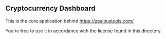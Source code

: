 ## Cryptocurrency Dashboard
This is the core application behind https://zealoustools.com/

You're free to use it in accordance with the license found
in this directory.
